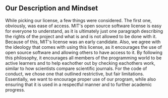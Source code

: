 ## Our Description and Mindset

While picking our license, a few things were considered. The first one, obviously, was ease of access. MIT's open source software license is easy for 
everyone to understand, as it is ultimately just one paragraph describing the rights of the project and what is and is not allowed to be done with 
it. Because of this, MIT's license was an early candidate. Also, we agree with the ideology that comes with using this license, as it encourages
the use of open source software and allowing others to have access to it. By following this philosophy, it encourages all members of the programming world
to be active learners and to help eachother out by checking eachothers work, similar to how scientists compare scientific journals. For the code of conduct,
we chose one that outlined restrictive, but fair limitations. Essentially, we want to encourage proper use of our program, while also ensuring that it is
used in a respectful manner and to further academic progress.
